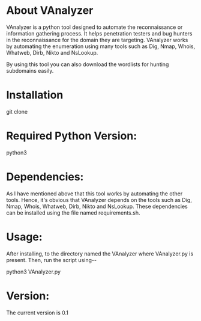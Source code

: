 # About VAnalyzer

VAnalyzer is a python tool designed to automate the reconnaissance or information gathering process. It helps penetration testers and bug hunters in the reconnaissance for the domain they are targeting. VAnalyzer works by automating the enumeration using many tools such as Dig, Nmap, Whois, Whatweb, Dirb, Nikto and NsLookup. 

By using this tool you can also download the wordlists for hunting subdomains easily.

# Installation

git clone <link>

# Required Python Version:

python3

# Dependencies:

As I have mentioned above that this tool works by automating the other tools. Hence, it's obvious that VAnalyzer depends on the tools such as Dig, Nmap, Whois, Whatweb, Dirb, Nikto and NsLookup. These dependencies can be installed using the file named requirements.sh.

# Usage:

After installing, to the directory named the VAnalyzer where VAnalyzer.py is present. Then, run the script using--

python3 VAnalyzer.py 

# Version:

The current version is 0.1



